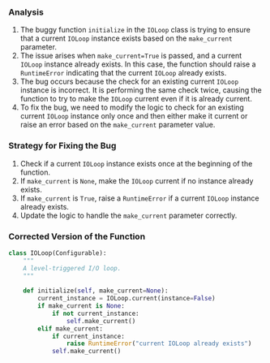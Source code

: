 ### Analysis
1. The buggy function `initialize` in the `IOLoop` class is trying to ensure that a current `IOLoop` instance exists based on the `make_current` parameter.
2. The issue arises when `make_current=True` is passed, and a current `IOLoop` instance already exists. In this case, the function should raise a `RuntimeError` indicating that the current `IOLoop` already exists.
3. The bug occurs because the check for an existing current `IOLoop` instance is incorrect. It is performing the same check twice, causing the function to try to make the `IOLoop` current even if it is already current.
4. To fix the bug, we need to modify the logic to check for an existing current `IOLoop` instance only once and then either make it current or raise an error based on the `make_current` parameter value.

### Strategy for Fixing the Bug
1. Check if a current `IOLoop` instance exists once at the beginning of the function.
2. If `make_current` is `None`, make the `IOLoop` current if no instance already exists.
3. If `make_current` is `True`, raise a `RuntimeError` if a current `IOLoop` instance already exists.
4. Update the logic to handle the `make_current` parameter correctly.

### Corrected Version of the Function
```python
class IOLoop(Configurable):
    """
    A level-triggered I/O loop.
    """
    
    def initialize(self, make_current=None):
        current_instance = IOLoop.current(instance=False)
        if make_current is None:
            if not current_instance:
                self.make_current()
        elif make_current:
            if current_instance:
                raise RuntimeError("current IOLoop already exists")
            self.make_current()
```